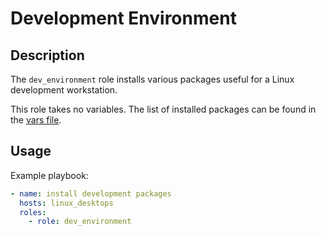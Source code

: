 Development Environment
=======================

Description
-----------

The `dev_environment` role installs various packages useful for a Linux
development workstation.

This role takes no variables. The list of installed packages can be found
in the [vars file](vars/main.yml).


Usage
-----

Example playbook:

````yaml
- name: install development packages
  hosts: linux_desktops 
  roles:
    - role: dev_environment
````
